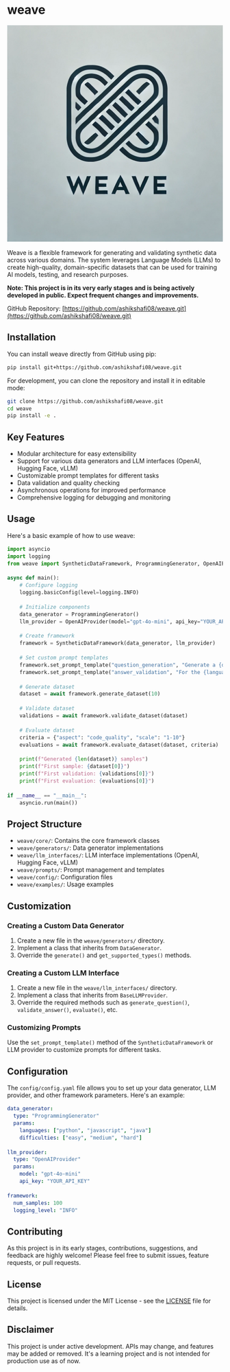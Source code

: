 

# weave

![Weave Logo](weave_logo_1.webp)

Weave is a flexible framework for generating and validating synthetic data across various domains. The system leverages Language Models (LLMs) to create high-quality, domain-specific datasets that can be used for training AI models, testing, and research purposes.

**Note: This project is in its very early stages and is being actively developed in public. Expect frequent changes and improvements.**

GitHub Repository: [https://github.com/ashikshafi08/weave.git](https://github.com/ashikshafi08/weave.git)

## Installation

You can install weave directly from GitHub using pip:
```bash
pip install git+https://github.com/ashikshafi08/weave.git
```

For development, you can clone the repository and install it in editable mode:

```bash
git clone https://github.com/ashikshafi08/weave.git
cd weave
pip install -e .
```

## Key Features

- Modular architecture for easy extensibility
- Support for various data generators and LLM interfaces (OpenAI, Hugging Face, vLLM)
- Customizable prompt templates for different tasks
- Data validation and quality checking
- Asynchronous operations for improved performance
- Comprehensive logging for debugging and monitoring

## Usage

Here's a basic example of how to use weave:

```python
import asyncio
import logging
from weave import SyntheticDataFramework, ProgrammingGenerator, OpenAIProvider

async def main():
    # Configure logging
    logging.basicConfig(level=logging.INFO)

    # Initialize components
    data_generator = ProgrammingGenerator()
    llm_provider = OpenAIProvider(model="gpt-4o-mini", api_key="YOUR_API_KEY")
    
    # Create framework
    framework = SyntheticDataFramework(data_generator, llm_provider)
    
    # Set custom prompt templates
    framework.set_prompt_template("question_generation", "Generate a {difficulty} {language} programming question about {topic}. The answer should be: {answer}")
    framework.set_prompt_template("answer_validation", "For the {language} question: {question}\nIs this a valid answer: {proposed_answer}? Answer with Yes or No.")
    
    # Generate dataset
    dataset = await framework.generate_dataset(10)
    
    # Validate dataset
    validations = await framework.validate_dataset(dataset)
    
    # Evaluate dataset
    criteria = {"aspect": "code_quality", "scale": "1-10"}
    evaluations = await framework.evaluate_dataset(dataset, criteria)
    
    print(f"Generated {len(dataset)} samples")
    print(f"First sample: {dataset[0]}")
    print(f"First validation: {validations[0]}")
    print(f"First evaluation: {evaluations[0]}")

if __name__ == "__main__":
    asyncio.run(main())
```

## Project Structure

- `weave/core/`: Contains the core framework classes
- `weave/generators/`: Data generator implementations
- `weave/llm_interfaces/`: LLM interface implementations (OpenAI, Hugging Face, vLLM)
- `weave/prompts/`: Prompt management and templates
- `weave/config/`: Configuration files
- `weave/examples/`: Usage examples

## Customization

### Creating a Custom Data Generator

1. Create a new file in the `weave/generators/` directory.
2. Implement a class that inherits from `DataGenerator`.
3. Override the `generate()` and `get_supported_types()` methods.

### Creating a Custom LLM Interface

1. Create a new file in the `weave/llm_interfaces/` directory.
2. Implement a class that inherits from `BaseLLMProvider`.
3. Override the required methods such as `generate_question()`, `validate_answer()`, `evaluate()`, etc.

### Customizing Prompts

Use the `set_prompt_template()` method of the `SyntheticDataFramework` or LLM provider to customize prompts for different tasks.

## Configuration

The `config/config.yaml` file allows you to set up your data generator, LLM provider, and other framework parameters. Here's an example:

```yaml
data_generator:
  type: "ProgrammingGenerator"
  params:
    languages: ["python", "javascript", "java"]
    difficulties: ["easy", "medium", "hard"]

llm_provider:
  type: "OpenAIProvider"
  params:
    model: "gpt-4o-mini"
    api_key: "YOUR_API_KEY"

framework:
  num_samples: 100
  logging_level: "INFO"
```

## Contributing

As this project is in its early stages, contributions, suggestions, and feedback are highly welcome! Please feel free to submit issues, feature requests, or pull requests.

## License

This project is licensed under the MIT License - see the [LICENSE](LICENSE) file for details.

## Disclaimer

This project is under active development. APIs may change, and features may be added or removed. It's a learning project and is not intended for production use as of now.
```

